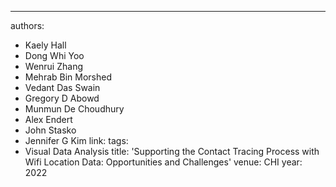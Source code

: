 ---
authors:
- Kaely Hall
- Dong Whi Yoo
- Wenrui Zhang 
- Mehrab Bin Morshed
- Vedant Das Swain 
- Gregory D Abowd
- Munmun De Choudhury
- Alex Endert
- John Stasko
- Jennifer G Kim
link: 
tags:
- Visual Data Analysis
title: 'Supporting the Contact Tracing Process with Wifi Location Data: Opportunities and Challenges'
venue: CHI
year: 2022